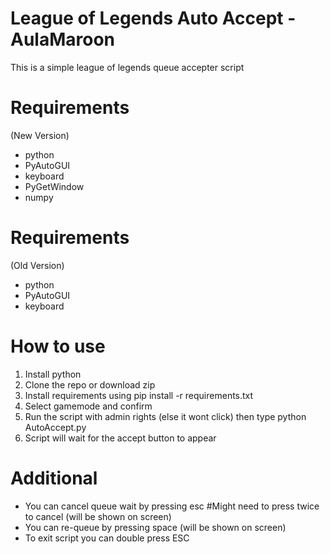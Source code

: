 # League of Legends Auto Accept - AulaMaroon

This is a simple league of legends queue accepter script

# Requirements
(New Version)
- python
- PyAutoGUI
- keyboard
- PyGetWindow 
- numpy
# Requirements
(Old Version)
- python
- PyAutoGUI
- keyboard

# How to use 

1. Install python
2. Clone the repo or download zip
3. Install requirements using pip install -r requirements.txt
4. Select gamemode and confirm
5. Run the script with admin rights (else it wont click) then type python AutoAccept.py
6. Script will wait for the accept button to appear

# Additional

- You can cancel queue wait by pressing esc #Might need to press twice to cancel (will be shown on screen)
- You can re-queue by pressing space (will be shown on screen)
- To exit script you can double press ESC

